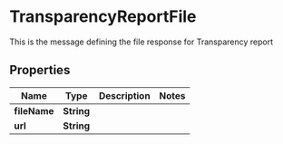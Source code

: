 

# TransparencyReportFile

This is the message defining the file response for Transparency report

## Properties

Name | Type | Description | Notes
------------ | ------------- | ------------- | -------------
**fileName** | **String** |  | 
**url** | **String** |  | 



